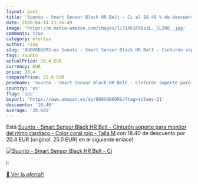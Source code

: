 ```yaml
---
layout: post
title: 'Suunto - Smart Sensor Black HR Belt - Ci al 18.40 % de descuento'
date: 2020-04-14 11:26:49
image: 'https://m.media-amazon.com/images/I/21Xh1FO6s3L._SL200_.jpg'
comments: true
category: ofertas
author: ring
slug: 'B00V8B6ORS-es Suunto - Smart Sensor Black HR Belt - Cinturón soporte...'
tags: suunto
actualPrice: 20.4 EUR
currency: EUR
price: 20.4
comparePrice: 25.0 EUR
prodname: 'Suunto - Smart Sensor Black HR Belt - Cinturón soporte para monitor del ritmo cardiaco - Color coral  rojo  - Talla M'
country: 'es'
flag: '🇪🇸'
buyurl: 'https://www.amazon.es/dp/B00V8B6ORS/?tag=tolees-21'
descuento: '18.40'
average: '20.695'
---
```


Está [Suunto - Smart Sensor Black HR Belt - Cinturón soporte para monitor del ritmo cardiaco - Color coral  rojo  - Talla M](https://www.amazon.es/dp/B00V8B6ORS/?tag=tolees-21) con 18.40 de descuento por 20.4 EUR (original: 25.0 EUR) en el siguiente enlace!

[![Suunto - Smart Sensor Black HR Belt - Ci](https://m.media-amazon.com/images/I/21Xh1FO6s3L._SL200_.jpg)](https://www.amazon.es/dp/B00V8B6ORS/?tag=tolees-21)

ℹ️:


[🛒 Ver la oferta!!](https://www.amazon.es/dp/B00V8B6ORS/?tag=tolees-21)
